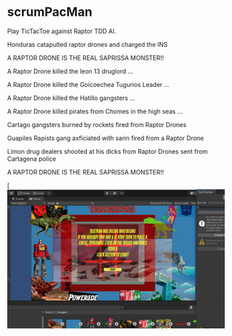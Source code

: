 # scrumPacMan

Play TicTacToe against Raptor TDD AI.

Honduras catapulted raptor drones and charged the INS

A RAPTOR DRONE IS THE REAL SAPRISSA MONSTER!!

A Raptor Drone killed the leon 13 druglord ...

A Raptor Drone killed the Goicoechea Tugurios Leader ...

A Raptor Drone killed the Hatillo gangsters ...

A Raptor Drone killed pirates from Chomes in the high seas ...

Cartago gangsters burned by rockets fired from Raptor Drones

Guapiles Rapists gang axficiated with sarin fired from a Raptor Drone

Limon drug dealers shooted at his dicks from Raptor Drones sent from Cartagena police

A RAPTOR DRONE IS THE REAL SAPRISSA MONSTER!!


[![herbie nichols the third world.... ](https://raw.githubusercontent.com/rgarro/scrumPacMan/main/preview.png)
